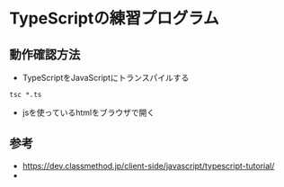 # TypeScriptの練習プログラム

## 動作確認方法

- TypeScriptをJavaScriptにトランスパイルする
```
tsc *.ts
```

- jsを使っているhtmlをブラウザで開く

## 参考

- https://dev.classmethod.jp/client-side/javascript/typescript-tutorial/
- 